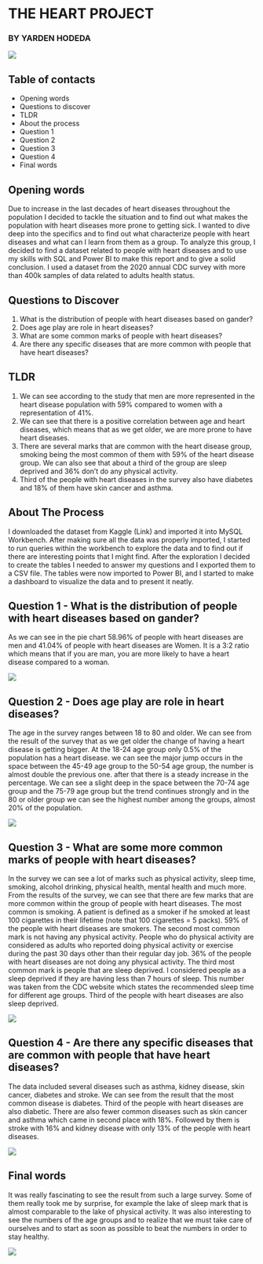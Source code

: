 # THE HEART PROJECT
### BY YARDEN HODEDA

![](https://github.com/YardenHodeda/Heart-Project-Report/blob/46a2cd118fdefb4b4aee0b578e823c07a033b75f/Images/opening.jpg)

## Table of contacts
* Opening words
*	Questions to discover 
*	TLDR
*	About the process
*	Question 1
*	Question 2
*	Question 3
*	Question 4
*	Final words

## Opening words
Due to increase in the last decades of heart diseases throughout the population I decided to tackle the situation and to find out what makes the population with heart diseases more prone to getting sick. I wanted to dive deep into the specifics and to find out what characterize people with heart diseases and what can I learn from them as a group.
To analyze this group, I decided to find a dataset related to people with heart diseases and to use my skills with SQL and Power BI to make this report and to give a solid conclusion. I used a dataset from the 2020 annual CDC survey with more than 400k samples of data related to adults health status.

## Questions to Discover
1.	What is the distribution of people with heart diseases based on gander?
2.	Does age play are role in heart diseases?
3.	What are some common marks of people with heart diseases?
4.	Are there any specific diseases that are more common with people that have heart diseases?

## TLDR
1.	We can see according to the study that men are more represented in the heart disease population with 59% compared to women with a representation of 41%.
2.	We can see that there is a positive correlation between age and heart diseases, which means that as we get older, we are more prone to have heart diseases.
3.	There are several marks that are common with the heart disease group, smoking being the most common of them with 59% of the heart disease group. We can also see that about a third of the group are sleep deprived and 36% don’t do any physical activity.
4.	Third of the people with heart diseases in the survey also have diabetes and 18% of them have skin cancer and asthma.

## About The Process 
I downloaded the dataset from Kaggle (Link) and imported it into MySQL Workbench. After making sure all the data was properly imported, I started to run queries within the workbench to explore the data and to find out if there are interesting points that I might find. After the exploration I decided to create the tables I needed to answer my questions and I exported them to a CSV file. The tables were now imported to Power BI, and I started to make a dashboard to visualize the data and to present it neatly.

## Question 1 - What is the distribution of people with heart diseases based on gander?
As we can see in the pie chart 58.96% of people with heart diseases are men and 41.04% of people with heart diseases are Women. It is a 3:2 ratio which means that if you are man, you are more likely to have a heart disease compared to a woman. 
 
 ![](https://github.com/YardenHodeda/Heart-Project-Report/blob/46a2cd118fdefb4b4aee0b578e823c07a033b75f/Images/gender%20distribution.png)
 
## Question 2 - Does age play are role in heart diseases?
The age in the survey ranges between 18 to 80 and older. We can see from the result of the survey that as we get older the change of having a heart disease is getting bigger. At the 18-24 age group only 0.5% of the population has a heart disease. we can see the major jump occurs in the space between the 45-49 age group to the 50-54 age group, the number is almost double the previous one. after that there is a steady increase in the percentage. We can see a slight deep in the space between the 70-74 age group and the 75-79 age group but the trend continues strongly and in the 80 or older group we can see the highest number among the groups, almost 20% of the population.

![](https://github.com/YardenHodeda/Heart-Project-Report/blob/46a2cd118fdefb4b4aee0b578e823c07a033b75f/Images/age%20group.png)
 
## Question 3 - What are some more common marks of people with heart diseases?
In the survey we can see a lot of marks such as physical activity, sleep time, smoking, alcohol drinking, physical health, mental health and much more.
From the results of the survey, we can see that there are few marks that are more common within the group of people with heart diseases. 
The most common is smoking. A patient is defined as a smoker if he smoked at least 100 cigarettes in their lifetime (note that 100 cigarettes = 5 packs). 59% of the people with heart diseases are smokers.
The second most common mark is not having any physical activity. People who do physical activity are considered as adults who reported doing physical activity or exercise during the past 30 days other than their regular day job. 36% of the people with heart diseases are not doing any physical activity.
The third most common mark is people that are sleep deprived. I considered people as a sleep deprived if they are having less than 7 hours of sleep. This number was taken from the CDC website which states the recommended sleep time for different age groups. Third of the people with heart diseases are also sleep deprived.

![](https://github.com/YardenHodeda/Heart-Project-Report/blob/46a2cd118fdefb4b4aee0b578e823c07a033b75f/Images/common%20marks.png)

## Question 4 - Are there any specific diseases that are common with people that have heart diseases?
The data included several diseases such as asthma, kidney disease, skin cancer, diabetes and stroke. We can see from the result that the most common disease is diabetes. Third of the people with heart diseases are also diabetic. There are also fewer common diseases such as skin cancer and asthma which came in second place with 18%. Followed by them is stroke with 16% and kidney disease with only 13% of the people with heart diseases.

![](https://github.com/YardenHodeda/Heart-Project-Report/blob/46a2cd118fdefb4b4aee0b578e823c07a033b75f/Images/common%20diseases.png)

## Final words
It was really fascinating to see the result from such a large survey. Some of them really took me by surprise, for example the lake of sleep mark that is almost comparable to the lake of physical activity. It was also interesting to see the numbers of the age groups and to realize that we must take care of ourselves and to start as soon as possible to beat the numbers in order to stay healthy.

![](https://github.com/YardenHodeda/Heart-Project-Report/blob/46a2cd118fdefb4b4aee0b578e823c07a033b75f/Images/dashboard.png)
